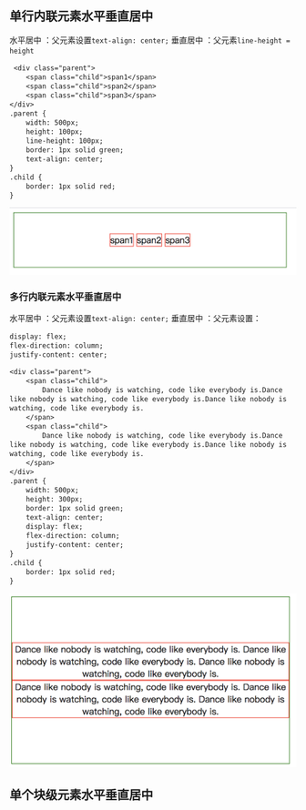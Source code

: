 ## 单行内联元素水平垂直居中
水平居中 ：父元素设置`text-align: center;`
垂直居中 ：父元素`line-height = height`
```
 <div class="parent">
    <span class="child">span1</span>
    <span class="child">span2</span>
    <span class="child">span3</span>
</div>
.parent {
    width: 500px;
    height: 100px;
    line-height: 100px;
    border: 1px solid green;
    text-align: center;
}
.child {
    border: 1px solid red;
}
```
![](./images/1.png)
### 多行内联元素水平垂直居中
水平居中 ：父元素设置`text-align: center;`
垂直居中 ：父元素设置：
```
display: flex;
flex-direction: column;
justify-content: center;
```
```
<div class="parent">
    <span class="child">
        Dance like nobody is watching, code like everybody is.Dance like nobody is watching, code like everybody is.Dance like nobody is watching, code like everybody is.
    </span>
    <span class="child">
        Dance like nobody is watching, code like everybody is.Dance like nobody is watching, code like everybody is.Dance like nobody is watching, code like everybody is.
    </span>
</div>
.parent {
    width: 500px;
    height: 300px;
    border: 1px solid green;
    text-align: center;
    display: flex;
    flex-direction: column;
    justify-content: center;
}
.child {
    border: 1px solid red;
}
```
![](./images/2.png)
## 单个块级元素水平垂直居中
